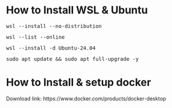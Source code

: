 <h1>How to Install WSL & Ubuntu</h1>

<pre>wsl --install --no-distribution</pre>
<pre>wsl --list --online</pre>
<pre>wsl --install -d Ubuntu-24.04</pre>
<pre>sudo apt update && sudo apt full-upgrade -y</pre>
<h1>How to Install & setup docker</h1>
Download link: https://www.docker.com/products/docker-desktop

